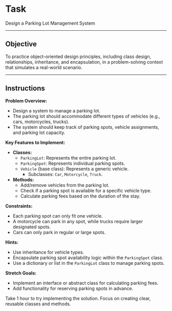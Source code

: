 # Task  
Design a Parking Lot Management System  

---

## Objective  
To practice object-oriented design principles, including class design, relationships, inheritance, and encapsulation, in a problem-solving context that simulates a real-world scenario.  

---

## Instructions  

**Problem Overview:**  
- Design a system to manage a parking lot.  
- The parking lot should accommodate different types of vehicles (e.g., cars, motorcycles, trucks).  
- The system should keep track of parking spots, vehicle assignments, and parking lot capacity.  

**Key Features to Implement:**  
- **Classes:**  
  - `ParkingLot`: Represents the entire parking lot.  
  - `ParkingSpot`: Represents individual parking spots.  
  - `Vehicle` (base class): Represents a generic vehicle.  
    - Subclasses: `Car`, `Motorcycle`, `Truck`.  
- **Methods:**  
  - Add/remove vehicles from the parking lot.  
  - Check if a parking spot is available for a specific vehicle type.  
  - Calculate parking fees based on the duration of the stay.  

**Constraints:**  
- Each parking spot can only fit one vehicle.  
- A motorcycle can park in any spot, while trucks require larger designated spots.  
- Cars can only park in regular or large spots.  

**Hints:**  
- Use inheritance for vehicle types.  
- Encapsulate parking spot availability logic within the `ParkingSpot` class.  
- Use a dictionary or list in the `ParkingLot` class to manage parking spots.  

**Stretch Goals:**  
- Implement an interface or abstract class for calculating parking fees.  
- Add functionality for reserving parking spots in advance.  

Take 1 hour to try implementing the solution. Focus on creating clear, reusable classes and methods.  
